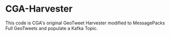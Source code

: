 # CGA-Harvester

This code is CGA's original GeoTweet Harvester modified to MessagePacks Full GeoTweets and populate a Kafka Topic.
